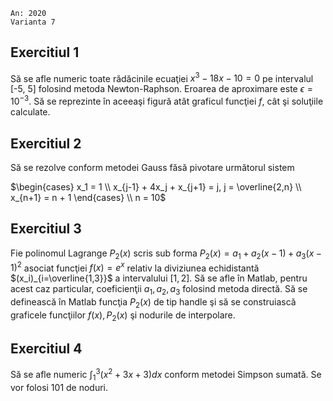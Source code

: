 ```
An: 2020
Varianta 7
```

## Exercitiul 1

Să se afle numeric toate rădăcinile ecuaţiei $x^3 - 18x - 10 = 0$ pe intervalul [-5, 5] folosind metoda Newton-Raphson. Eroarea de aproximare este $\epsilon = 10^{-3}$. Să se reprezinte ı̂n aceeaşi figură atât graficul funcţiei $f$, cât şi soluţiile calculate.

## Exercitiul 2

Să se rezolve conform metodei Gauss făsă pivotare următorul sistem

$\begin{cases}
x_1 = 1 \\
x_{j-1} + 4x_j + x_{j+1} = j, j = \overline{2,n} \\
x_{n+1} = n + 1
\end{cases} \\
n = 10$

## Exercitiul 3

Fie polinomul Lagrange $P_2(x)$ scris sub forma $P_2(x) = a_1 + a_2(x - 1) + a_3(x - 1)^2$ asociat funcţiei $f(x) = e^x$ relativ la diviziunea echidistantă $(x_i)_{i=\overline{1,3}}$ a intervalului $[1, 2]$. Să se afle ı̂n Matlab, pentru acest caz particular, coeficienţii $a_1, a_2, a_3$ folosind metoda directă. Să se definească ı̂n Matlab funcţia $P_2(x)$ de tip handle şi să se construiască graficele funcţiilor $f(x), P_2(x)$ şi nodurile de interpolare.

## Exercitiul 4

Să se afle numeric $\displaystyle\int_1^3 (x^2 + 3x + 3)dx$ conform metodei Simpson sumată. Se vor folosi 101 de noduri.
